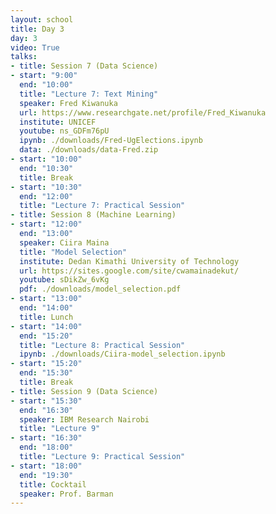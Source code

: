 ```yaml
---
layout: school
title: Day 3
day: 3
video: True
talks:
- title: Session 7 (Data Science)
- start: "9:00"
  end: "10:00"
  title: "Lecture 7: Text Mining"
  speaker: Fred Kiwanuka
  url: https://www.researchgate.net/profile/Fred_Kiwanuka
  institute: UNICEF
  youtube: ns_GDFm76pU
  ipynb: ./downloads/Fred-UgElections.ipynb
  data: ./downloads/data-Fred.zip
- start: "10:00"
  end: "10:30"
  title: Break
- start: "10:30"
  end: "12:00"
  title: "Lecture 7: Practical Session"
- title: Session 8 (Machine Learning)
- start: "12:00"
  end: "13:00"
  speaker: Ciira Maina
  title: "Model Selection"
  institute: Dedan Kimathi University of Technology
  url: https://sites.google.com/site/cwamainadekut/
  youtube: sDikZw_6vKg
  pdf: ./downloads/model_selection.pdf
- start: "13:00"
  end: "14:00"
  title: Lunch
- start: "14:00"
  end: "15:20"
  title: "Lecture 8: Practical Session"
  ipynb: ./downloads/Ciira-model_selection.ipynb
- start: "15:20"
  end: "15:30"
  title: Break
- title: Session 9 (Data Science)
- start: "15:30"
  end: "16:30"
  speaker: IBM Research Nairobi
  title: "Lecture 9"
- start: "16:30"
  end: "18:00"
  title: "Lecture 9: Practical Session"
- start: "18:00"
  end: "19:30"
  title: Cocktail
  speaker: Prof. Barman
---
```

